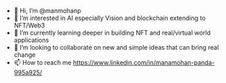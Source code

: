 - 👋 Hi, I’m @manmohanp
- 👀 I’m interested in AI especially Vision and blockchain extending to NFT/Web3
- 🌱 I’m currently learning deeper in building NFT and real/virtual world applications
- 💞️ I’m looking to collaborate on new and simple ideas that can bring real change
- 📫 How to reach me https://www.linkedin.com/in/manamohan-panda-995a925/

<!---
manmohanp/manmohanp is a ✨ special ✨ repository because its `README.md` (this file) appears on your GitHub profile.
You can click the Preview link to take a look at your changes.
--->
